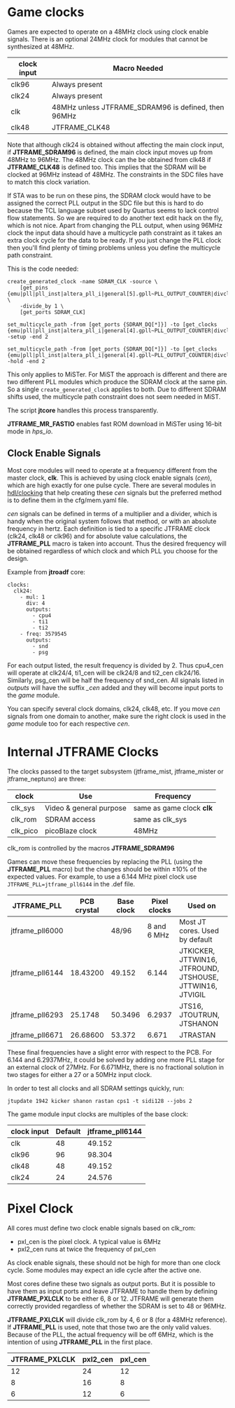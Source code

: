 # Game clocks

Games are expected to operate on a 48MHz clock using clock enable signals. There is an optional 24MHz clock for modules that cannot be synthesized at 48MHz.

 clock input | Macro Needed
-------------|--------------
clk96        | Always present
clk24        | Always present
clk          | 48MHz unless JTFRAME_SDRAM96 is defined, then 96MHz
clk48        | JTFRAME_CLK48

Note that although clk24 is obtained without affecting the main clock input, if **JTFRAME_SDRAM96** is defined, the main clock input moves up from 48MHz to 96MHz. The 48MHz clock can the be obtained from clk48 if **JTFRAME_CLK48** is defined too. This implies that the SDRAM will be clocked at 96MHz instead of 48MHz. The constraints in the SDC files have to match this clock variation.

If STA was to be run on these pins, the SDRAM clock would have to be assigned the correct PLL output in the SDC file but this is hard to do because the TCL language subset used by Quartus seems to lack control flow statements. So we are required to do another text edit hack on the fly, which is not nice. Apart from changing the PLL output, when using 96MHz clock the input data should have a multicycle path constraint as it takes an extra clock cycle for the data to be ready. If you just change the PLL clock then you'll find plenty of timing problems unless you define the multicycle path constraint.

This is the code needed:

```
create_generated_clock -name SDRAM_CLK -source \
    [get_pins {emu|pll|pll_inst|altera_pll_i|general[5].gpll~PLL_OUTPUT_COUNTER|divclk}] \
    -divide_by 1 \
    [get_ports SDRAM_CLK]

set_multicycle_path -from [get_ports {SDRAM_DQ[*]}] -to [get_clocks {emu|pll|pll_inst|altera_pll_i|general[4].gpll~PLL_OUTPUT_COUNTER|divclk}] -setup -end 2

set_multicycle_path -from [get_ports {SDRAM_DQ[*]}] -to [get_clocks {emu|pll|pll_inst|altera_pll_i|general[4].gpll~PLL_OUTPUT_COUNTER|divclk}] -hold -end 2
```

This only applies to MiSTer. For MiST the approach is different and there are two different PLL modules which produce the SDRAM clock at the same pin. So a single `create_generated_clock` applies to both. Due to different SDRAM shifts used, the multicycle path constraint does not seem needed in MiST.

The script **jtcore** handles this process transparently.

**JTFRAME_MR_FASTIO** enables fast ROM download in MiSTer using 16-bit mode in _hps_io_.

## Clock Enable Signals

Most core modules will need to operate at a frequency different from the master clock, **clk**. This is achieved by using clock enable signals (*cen*), which are high exactly for one pulse cycle. There are several modules in [hdl/clocking](../hdl/clocking) that help creating these *cen* signals but the preferred method is to define them in the cfg/mem.yaml file.

*cen* signals can be defined in terms of a multiplier and a divider, which is handy when the original system follows that method, or with an absolute frequency in hertz. Each definition is tied to a specific JTFRAME clock (clk24, clk48 or clk96) and for absolute value calculations, the **JTFRAME_PLL** macro is taken into account. Thus the desired frequency will be obtained regardless of which clock and which PLL you choose for the design.

Example from **jtroadf** core:

```
clocks:
  clk24:
    - mul: 1
      div: 4
      outputs:
        - cpu4
        - ti1
        - ti2
    - freq: 3579545
      outputs:
        - snd
        - psg
```

For each output listed, the result frequency is divided by 2. Thus cpu4_cen will operate at clk24/4, ti1_cen will be clk24/8 and ti2_cen clk24/16. Similarly, psg_cen will be half the frequency of snd_cen. All signals listed in _outputs_ will have the suffix *_cen* added and they will become input ports to the _game_ module.

You can specify several clock domains, clk24, clk48, etc. If you move _cen_ signals from one domain to another, make sure the right clock is used in the _game_ module too for each respective _cen_.

# Internal JTFRAME Clocks

The clocks passed to the target subsystem (jtframe_mist, jtframe_mister or jtframe_neptuno) are three:

clock     |  Use                    | Frequency
----------|-------------------------|--------------------
clk_sys   | Video & general purpose | same as game clock **clk**
clk_rom   | SDRAM access            | same as clk_sys
clk_pico  | picoBlaze clock         | 48MHz

clk_rom is controlled by the macros **JTFRAME_SDRAM96**

Games can move these frequencies by replacing the PLL (using the **JTFRAME_PLL** macro) but the changes should be within ±10% of the expected values. For example, to use a 6.144 MHz pixel clock use `JTFRAME_PLL=jtframe_pll6144` in the .def file.

JTFRAME_PLL     | PCB crystal |   Base clock    | Pixel clocks  | Used on
----------------|-------------|-----------------|---------------|-------------
jtframe_pll6000 |             |   48/96         | 8 and 6 MHz   | Most JT cores. Used by default
jtframe_pll6144 | 18.43200    |   49.152        | 6.144         | JTKICKER, JTTWIN16, JTFROUND, JTSHOUSE, JTTWIN16, JTVIGIL
jtframe_pll6293 | 25.1748     |   50.3496       | 6.2937        | JTS16, JTOUTRUN, JTSHANON
jtframe_pll6671 | 26.68600    |   53.372        | 6.671         | JTRASTAN

These final frequencies have a slight error with respect to the PCB. For 6.144 and 6.2937MHz, it could be solved by adding one more PLL stage for an external clock of 27MHz. For 6.671MHz, there is no fractional solution in two stages for either a 27 or a 50MHz input clock.

In order to test all clocks and all SDRAM settings quickly, run:

`jtupdate 1942 kicker shanon rastan cps1 -t sidi128 --jobs 2`

The game module input clocks are multiples of the base clock:

 clock input | Default  | jtframe_pll6144
-------------|----------|------------------
clk          |  48      |   49.152
clk96        |  96      |   98.304
clk48        |  48      |   49.152
clk24        |  24      |   24.576

# Pixel Clock

All cores must define two clock enable signals based on clk_rom:

- pxl_cen is the pixel clock. A typical value is 6MHz
- pxl2_cen runs at twice the frequency of pxl_cen

As clock enable signals, these should not be high for more than one clock cycle. Some modules may expect an idle cycle after the active one.

Most cores define these two signals as output ports. But it is possible to have them as input ports and leave JTFRAME to handle them by defining **JTFRAME_PXLCLK** to be either 6, 8 or 12. JTFRAME will generate them correctly provided regardless of whether the SDRAM is set to 48 or 96MHz.

**JTFRAME_PXLCLK** will divide clk_rom by 4, 6 or 8 (for a 48MHz reference). If **JTFRAME_PLL** is used, note that those two are the only valid values. Because of the PLL, the actual frequency will be off 6MHz, which is the intention of using **JTFRAME_PLL** in the first place.

| JTFRAME_PXLCLK | pxl2_cen | pxl_cen |
|:---------------|:---------|:--------|
| 12             | 24       | 12      |
| 8              | 16       | 8       |
| 6              | 12       | 6       |
